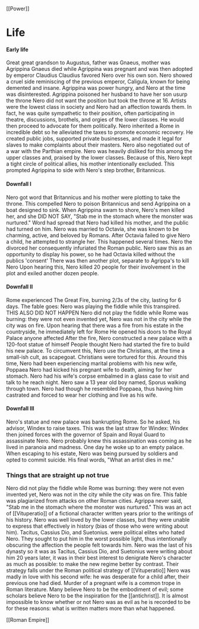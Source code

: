 [[Power]]
# Life 
#### Early life 
Great great grandson to Augustus, father was Gnaeus, mother was Agrippina
Gnaeus died while Agrippina was pregnant and was then adopted by emperor Claudius
Claudius favored Nero over his own son. 
Nero showed a cruel side reminiscing of the previous emperor, Caligula, known for being demented and insane. 
Agrippina was power hungry, and Nero at the time was disinterested. 
Agrippina poisoned her husband to have her son usurp the throne 
Nero did not want the position but took the throne at 16. 
Artists were the lowest class in society and Nero had an affection towards them. 
In fact, he was quite sympathetic to their position, often participating in theatre, discussions, brothels, and orgies of the lower classes. 
He would then proceed to advocate for them politically. 
Nero inherited a Rome in incredible debt so he alleviated the taxes to promote economic recovery. 
He created public jobs, supported private businesses, and made it legal for slaves to make complaints about their masters. 
Nero also negotiated out of a war with the Parthian empire. 
Nero was heavily disliked for this among the upper classes and, praised by the lower classes. 
Because of this, Nero kept a tight circle of political allies, his mother intentionally excluded. 
This prompted Agrippina to side with Nero's step brother, Britannicus.  
#### Downfall I 
Nero got word that Britannicus and his mother were plotting to take the throne. 
This compelled Nero to poison Britannicus and send Agrippina on a boat designed to sink. 
When Agrippina swam to shore, Nero's men killed her, and she DID NOT SAY, "Stab me in the stomach where the monster was nurtured." 
Word had spread that Nero had killed his mother, and the public had turned on him. 
Nero was married to Octavia, she was known to be charming, active, and beloved by Romans. 
After Octavia failed to give Nero a child, he attempted to strangle her. 
This happened several times. 
Nero the divorced her consequently infuriated the Roman public. 
Nero saw this as an opportunity to display his power, so he had Octavia killed without the publics 'consent'
There was then another plot, separate to Agrippa's to kill Nero
Upon hearing this, Nero killed 20 people for their involvement in the plot and exiled another dozen people. 
#### Downfall II 
Rome experienced The Great Fire, burning 2/3s of the city, lasting for 6 days. 
The fable goes: Nero was playing the fiddle while this transpired. THIS ALSO DID NOT HAPPEN 
Nero did not play the fiddle while Rome was burning: they were not even invented yet, Nero was not in the city while the city was on fire. 
Upon hearing that there was a fire from his estate in the countryside, he immediately left for Rome
He opened his doors to the Royal Palace anyone affected 
After the fire, Nero constructed a new palace with a 120-foot statue of himself 
People thought Nero had started the fire to build his new palace. 
To circumvent this, Nero use the Christians, at the time a small-ish cult, as scapegoat. 
Christians were tortured for this. 
Around this time, Nero had been experiencing marital problems with his new wife, Poppaea 
Nero had kicked his pregnant wife to death, aiming for her stomach. 
Nero had his wife's corpse embalmed in a glass case to visit and talk to he reach night. 
Nero saw a 13 year old boy named, Sporus walking through town. Nero had though he resembled Poppaea, thus having him castrated and forced to wear her clothing and live as his wife. 
#### Downfall III 
Nero's statue and new palace was bankrupting Rome. So he asked, his advisor, Windex to raise taxes. 
This was the last straw for Windex: Windex then joined forces with the governor of Spain and Royal Guard to assassinate Nero. 
Nero probably knew this assassination was coming as he lived in paranoia and madness. 
One day he woke up to an empty palace. 
When escaping to his estate, Nero was being pursued by soldiers and opted to commit suicide. 
His final words, "What an artist dies in me." 

### Things that are straight up not true 
Nero did not play the fiddle while Rome was burning: they were not even invented yet, Nero was not in the city while the city was on fire. This fable was plagiarized from attacks on other Roman cities. 
Agrippa never said, "Stab me in the stomach where the monster was nurtured." This was an act of [[Vituperatio]] of a fictional character written years prior to the writings of his history. 
Nero was well loved by the lower classes, but they were unable to express that effectively in history (bias of those who were writing about him). 
Tacitus, Cassius Dio, and Suetonius. were political elites who hated Nero. They sought to put him in the worst possible light, thus intentionally obscuring the affection the people felt towards him. 
Nero was the last of his dynasty so it was as Tacitus, Cassius Dio, and Suetonius were writing about him 20 years later, it was in their best interest to denigrate Nero's character as much as possible: to make the new regime better by contrast. 
Their strategy falls under the Roman political strategy of [[Vituperatio]]
Nero was madly in love with his second wife: he was desperate for a child after, their previous one had died. 
Murder of a pregnant wife is a common trope in Roman literature. 
Many believe Nero to be the embodiment of evil; some scholars believe Nero to be the inspiration for the [[antichrist]]. 
It is almost impossible to know whether or not Nero was as evil as he is recorded to be for these reasons: what is written matters more than what happened. 

[[Roman Empire]]

